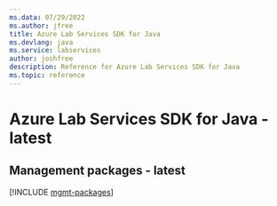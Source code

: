 ```yaml
---
ms.data: 07/29/2022
ms.author: jfree
title: Azure Lab Services SDK for Java
ms.devlang: java
ms.service: labservices
author: joshfree
description: Reference for Azure Lab Services SDK for Java
ms.topic: reference
---
```

# Azure Lab Services SDK for Java - latest

## Management packages - latest
[!INCLUDE [mgmt-packages](lab-services-mgmt-index.md)]